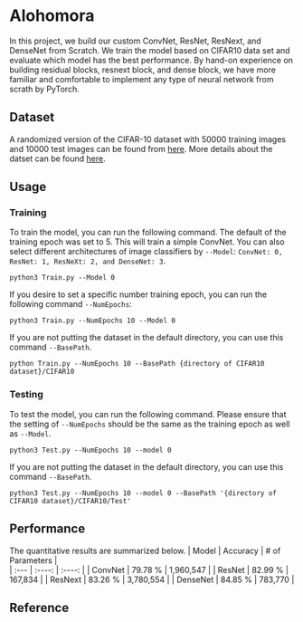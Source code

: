 # Alohomora
In this project, we build our custom ConvNet, ResNet, ResNext, and DenseNet from Scratch. We train the model based on CIFAR10 data set and evaluate which model has the best performance. By hand-on experience on building residual blocks, resnext block, and dense block, we have more familiar and comfortable to implement any type of neural network from scrath by PyTorch.

## Dataset
A randomized version of the CIFAR-10 dataset with 50000 training images and 10000 test images can be found from [here](https://drive.google.com/file/d/1CfbEif07iUgCDfJRCEuXPoRvqqoEbUI_/view?usp=drive_link). More details about the datset can be found [here](http://www.cs.toronto.edu/~kriz/cifar.html).

## Usage 

### Training
To train the model, you can run the following command. The default of the training epoch was set to 5. This will train a simple ConvNet. You can also select different architectures of image classifiers by `--Model`: `ConvNet: 0, ResNet: 1, ResNeXt: 2, and DenseNet: 3`.
```
python3 Train.py --Model 0
```
If you desire to set a specific number training epoch, you can run the following command `--NumEpochs`:
```
python3 Train.py --NumEpochs 10 --Model 0
```
If you are not putting the dataset in the default directory, you can use this command `--BasePath`.
```
python Train.py --NumEpochs 10 --BasePath {directory of CIFAR10 dataset}/CIFAR10
```

### Testing
To test the model, you can run the following command. Please ensure that the setting of `--NumEpochs` should be the same as the training epoch as well as `--Model`.
```
python3 Test.py --NumEpochs 10 --model 0
```

If you are not putting the dataset in the default directory, you can use this command `--BasePath`.
```
python3 Test.py --NumEpochs 10 --model 0 --BasePath '{directory of CIFAR10 dataset}/CIFAR10/Test'
```
## Performance

The quantitative results are summarized below.
| Model       | Accuracy    | # of Parameters   |  
| :---        |    :----:       |     :----:     | 
| ConvNet   | 79.78 %   | 1,960,547 | 
| ResNet    | 82.99 %   | 167,834   | 
| ResNext   | 83.26 %   | 3,780,554 | 
| DenseNet  | 84.85 %   | 783,770   | 

## Reference